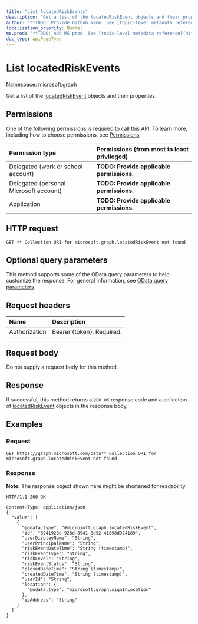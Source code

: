 ```yaml
---
title: "List locatedRiskEvents"
description: "Get a list of the locatedRiskEvent objects and their properties."
author: "**TODO: Provide Github Name. See [topic-level metadata reference](https://msgo.azurewebsites.net/add/document/guidelines/metadata.html#topic-level-metadata)**"
localization_priority: Normal
ms.prod: "**TODO: Add MS prod. See [topic-level metadata reference](https://msgo.azurewebsites.net/add/document/guidelines/metadata.html#topic-level-metadata)**"
doc_type: apiPageType
---
```


# List locatedRiskEvents
Namespace: microsoft.graph

Get a list of the [locatedRiskEvent](../resources/locatedriskevent.md) objects and their properties.

## Permissions
One of the following permissions is required to call this API. To learn more, including how to choose permissions, see [Permissions](/graph/permissions-reference).

|Permission type|Permissions (from most to least privileged)|
|:---|:---|
|Delegated (work or school account)|**TODO: Provide applicable permissions.**|
|Delegated (personal Microsoft account)|**TODO: Provide applicable permissions.**|
|Application|**TODO: Provide applicable permissions.**|

## HTTP request

<!-- {
  "blockType": "ignored"
}
-->
``` http
GET ** Collection URI for microsoft.graph.locatedRiskEvent not found
```

## Optional query parameters
This method supports some of the OData query parameters to help customize the response. For general information, see [OData query parameters](/graph/query-parameters).

## Request headers
|Name|Description|
|:---|:---|
|Authorization|Bearer {token}. Required.|

## Request body
Do not supply a request body for this method.

## Response

If successful, this method returns a `200 OK` response code and a collection of [locatedRiskEvent](../resources/locatedriskevent.md) objects in the response body.

## Examples

### Request
<!-- {
  "blockType": "request",
  "name": "get_locatedriskevent"
}
-->
``` http
GET https://graph.microsoft.com/beta** Collection URI for microsoft.graph.locatedRiskEvent not found
```


### Response
**Note:** The response object shown here might be shortened for readability.
<!-- {
  "blockType": "response",
  "truncated": true,
  "@odata.type": "Collection(microsoft.graph.locatedRiskEvent)"
}
-->
``` http
HTTP/1.1 200 OK

Content-Type: application/json
{
  "value": [
    {
      "@odata.type": "#microsoft.graph.locatedRiskEvent",
      "id": "8941928d-928d-8941-8d92-41898d924189",
      "userDisplayName": "String",
      "userPrincipalName": "String",
      "riskEventDateTime": "String (timestamp)",
      "riskEventType": "String",
      "riskLevel": "String",
      "riskEventStatus": "String",
      "closedDateTime": "String (timestamp)",
      "createdDateTime": "String (timestamp)",
      "userId": "String",
      "location": {
        "@odata.type": "microsoft.graph.signInLocation"
      },
      "ipAddress": "String"
    }
  ]
}
```

